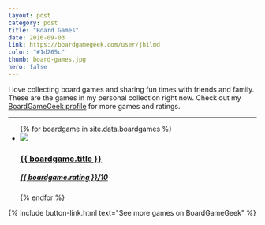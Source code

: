 ```yaml
---
layout: post
category: post
title: "Board Games"
date: 2016-09-03
link: https://boardgamegeek.com/user/jhilmd
color: "#1d265c"
thumb: board-games.jpg
hero: false
---
```


I love collecting board games and sharing fun times with friends and family. These are the games in my personal collection right now. Check out my [BoardGameGeek profile](https://www.boardgamegeek.com/user/jhilmd) for more games and ratings.

---

<ul class="list article-list list-grid">
  {% for boardgame in site.data.boardgames %}
  <li class="list-item">
    <a href="{{ boardgame.link }}">
      <img src="/img/board-games/{{ boardgame.title | slugify }}.jpg" class="list-image list-image-nonuniform" loading="lazy">
      <h3 class="list-title">{{ boardgame.title }}</h3>
      <h5 class="list-detail">{{ boardgame.rating }}<span class="sub">/10</span></h5>
    </a>
  </li>
  {% endfor %}
</ul>

{% include button-link.html text="See more games on BoardGameGeek" %}
